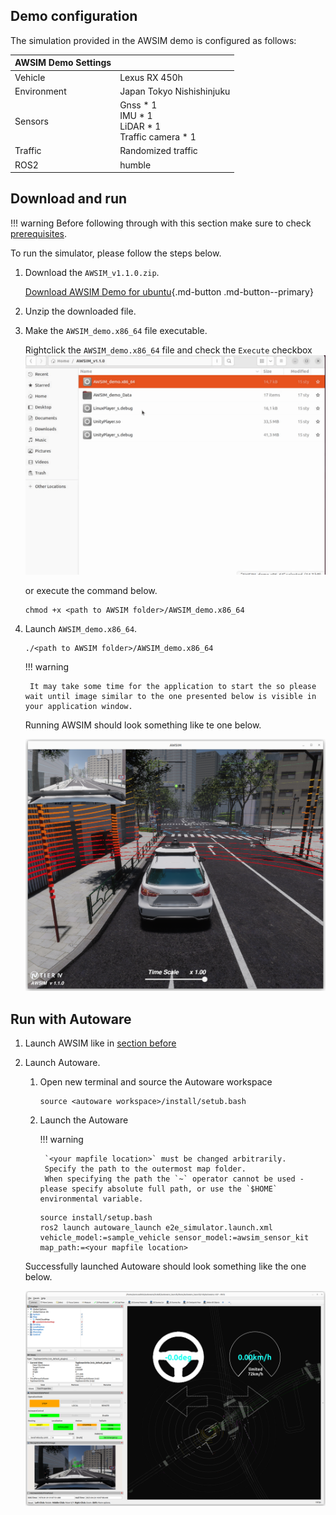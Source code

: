 ## Demo configuration
The simulation provided in the AWSIM demo is configured as follows:

|AWSIM Demo Settings||
|:--|:--|
|Vehicle|Lexus RX 450h|
|Environment|Japan Tokyo Nishishinjuku|
|Sensors|Gnss * 1<br> IMU * 1<br> LiDAR * 1<br> Traffic camera * 1|
|Traffic|Randomized traffic|
|ROS2|humble|

## Download and run
!!! warning
    Before following through with this section make sure to check [prerequisites](../Prerequisites/).

To run the simulator, please follow the steps below.

1. Download the `AWSIM_v1.1.0.zip`.

    [Download AWSIM Demo for ubuntu](https://github.com/tier4/AWSIM/releases/download/v1.1.0/AWSIM_v1.1.0.zip){.md-button .md-button--primary}

2. Unzip the downloaded file.

3. Make the `AWSIM_demo.x86_64` file executable.

    Rightclick the `AWSIM_demo.x86_64` file and check the `Execute` checkbox
    ![Make binary executable gif](demo_executable.gif)

    or execute the command below.

    ```
    chmod +x <path to AWSIM folder>/AWSIM_demo.x86_64
    ```

4. Launch `AWSIM_demo.x86_64`.
    ```
    ./<path to AWSIM folder>/AWSIM_demo.x86_64
    ``` 

    !!! warning

        It may take some time for the application to start the so please wait until image similar to the one presented below is visible in your application window.

    Running AWSIM should look something like te one below.

    ![Running system image](awsim.png)

## Run with Autoware

1. Launch AWSIM like in [section before](#download-and-run)

1. Launch Autoware.

    1. Open new terminal and source the Autoware workspace

        ```
        source <autoware workspace>/install/setub.bash
        ```

    1. Launch the Autoware

        !!! warning

            `<your mapfile location>` must be changed arbitrarily.
            Specify the path to the outermost map folder.
            When specifying the path the `~` operator cannot be used - please specify absolute full path, or use the `$HOME` environmental variable.

        ```
        source install/setup.bash
        ros2 launch autoware_launch e2e_simulator.launch.xml vehicle_model:=sample_vehicle sensor_model:=awsim_sensor_kit map_path:=<your mapfile location>
        ```


    Successfully launched Autoware should look something like the one below.

    ![autoware](autoware.png)
